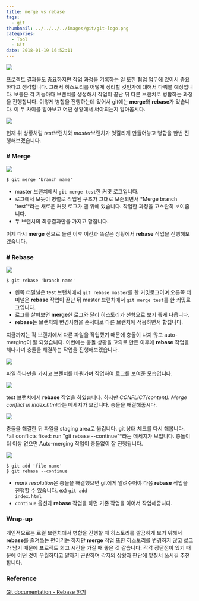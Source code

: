 ```yaml
---
title: merge vs rebase
tags:
  - git
thumbnail: ../../../../images/git/git-logo.png
categories:
  - Tool
  - Git
date: 2018-01-19 16:52:11
---
```




![](../../../../images/git/git-logo.png)

프로젝트 결과물도 중요하지만 작업 과정을 기록하는 일 또한 협업 업무에 있어서 중요하다고 생각합니다. 그래서 히스토리를 어떻게 정리할 것인가에 대해서 다뤄볼 예정입니다. 보통은 각 기능마다 브랜치를 생성해서 작업이 끝난 뒤 다른 브랜치로 병합하는 과정을 진행합니다. 이렇게 병합을 진행하는데 있어서 git에는 **merge**와 **rebase**가 있습니다. 이 두 차이를 알아보고 어떤 상황에서 써야되는지 알아봅시다.

![](../../../../images/git/git-merge-vs-rebase-01.png)


현재 위 상황처럼 *test*브랜치와 *master*브랜치가 엇갈리게 만들어놓고 병합을 한번 진행해보겠습니다.


### # Merge

![](../../../../images/git/git-merge-vs-rebase-02.png)

``` shell
$ git merge 'branch name'
```

* master 브랜치에서 <code>git merge test</code>한 커밋 로그입니다.
* 로그에서 보듯이 병렬로 작업된 구조가 그대로 보존되면서 *Merge branch 'test'*라는 새로운 커밋 로그가 맨 위에 있습니다. 작업한 과정을 고스란히 보여줍니다.
* 두 브랜치의 최종결과만을 가지고 합칩니다.

이제 다시 **merge** 전으로 돌린 이후 이전과 똑같은 상황에서 **rebase** 작업을 진행해보겠습니다.

### # Rebase

![](../../../../images/git/git-merge-vs-rebase-03.png)

``` shell
$ git rebase 'branch name'
```

* 왼쪽 터밀널은 test 브랜치에서 <code>git rebase master</code>를 한 커밋로그이며 오른쪽 터미널은 **rebase** 작업이 끝난 뒤 master 브랜치에서 <code>git merge test</code>를 한 커밋로그입니다.
* 로그를 살펴보면 **merge**한 로그와 달리 히스토리가 선형으로 보기 좋게 나옵니다. 
* **rebase**는 브랜치의 변경사항을 순서대로 다른 브랜치에 적용하면서 합칩니다.

지금까지는 각 브랜치에서 다른 파일을 작업했기 때문에 충돌이 나지 않고 auto-merging이 잘 되었습니다.
이번에는 충돌 상황을 고의로 만든 이후에 **rebase** 작업을 해나가며 충돌을 해결하는 작업을 진행해보겠습니다.

![](../../../../images/git/git-merge-vs-rebase-04.png)

파일 하나만을 가지고 브랜치를 바꿔가며 작업하여 로그를 보여준 모습입니다.

![](../../../../images/git/git-merge-vs-rebase-05.png)

test 브랜치에서 **rebase** 작업을 하였습니다.
하지만 *CONFLICT(content): Merge conflict in index.html*라는 메세지가 보입니다.
충돌을 해결해줍시다.

![](../../../../images/git/git-merge-vs-rebase-06.png)

충돌을 해결한 뒤 파일을 staging area로 옮깁니다. git 상태 체크를 다시 해봅니다. 
*all conflicts fixed: run "git rebase --continue"*라는 메세지가 보입니다.
충돌이 더 이상 없으면 Auto-merging 작업이 충돌없이 잘 진행됩니다.

![](../../../../images/git/git-merge-vs-rebase-07.png)


``` shell
$ git add 'file name'
$ git rebase --continue
```

* *mark resolution*은 충돌을 해결했으면 git에게 알려주어야 다음 **rebase** 작업을 진행할 수 있습니다.
ex) <code>git add index.html</code>
* <code>continue</code> 옵션과 **rebase** 작업을 하면 기존 작업을 이어서 작업해줍니다.

### Wrap-up

개인적으로는 로컬 브랜치에서 병합을 진행할 때 히스토리를 깔끔하게 보기 위해서 **rebase**를 즐겨쓰는 편이기는 하지만 **merge** 작업 또한 히스토리를 변경하지 않고 로그가 남기 때문에 프로젝트 회고 시간을 가질 때 좋은 것 같습니다. 각각 장단점이 있기 때문에 어떤 것이 우월하다고 말하기 곤란하며 각자의 상황과 판단에 맞춰서 쓰시길 추천합니다. 

### Reference

[Git documentation - Rebase 하기](https://git-scm.com/book/ko/v2/Git-%EB%B8%8C%EB%9E%9C%EC%B9%98-Rebase-%ED%95%98%EA%B8%B0)